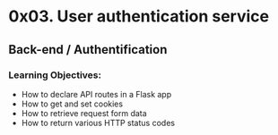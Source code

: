 # 0x03. User authentication service
## Back-end / Authentification

### Learning Objectives:
* How to declare API routes in a Flask app
* How to get and set cookies
* How to retrieve request form data
* How to return various HTTP status codes